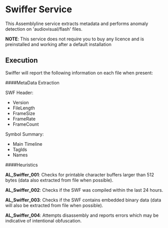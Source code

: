 # Swiffer Service

This Assemblyline service extracts metadata and performs anomaly detection on 'audiovisual/flash' files.

**NOTE**: This service does not require you to buy any licence and is preinstalled and working after a default installation

## Execution

Swiffer will report the following information on each file when present:

####MetaData Extraction

SWF Header:
- Version
- FileLength
- FrameSize
- FrameRate
- FrameCount

Symbol Summary:
- Main Timeline
- TagIds
- Names

####Heuristics

**AL_Swiffer_001**: Checks for printable character buffers larger than 512 bytes (data also extracted from file when possible).

**AL_Swiffer_002**: Checks if the SWF was compiled within the last 24 hours.
                           
**AL_Swiffer_003**: Checks if the SWF contains embedded binary data (data will also be extracted from file when possible).

**AL_Swiffer_004**: Attempts disassembly and reports errors which may be indicative of intentional obfuscation.